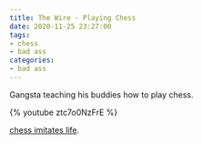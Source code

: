 ```yaml
---
title: The Wire - Playing Chess
date: 2020-11-25 23:27:00
tags:
- chess
- bad ass
categories:
- bad ass
---
```


Gangsta teaching his buddies how to play chess.

{% youtube ztc7o0NzFrE %}

[chess imitates life](https://www.goodreads.com/book/show/749622.How_Life_Imitates_Chess?from_search=true&from_srp=true&qid=2Lilap5uO1&rank=1).

